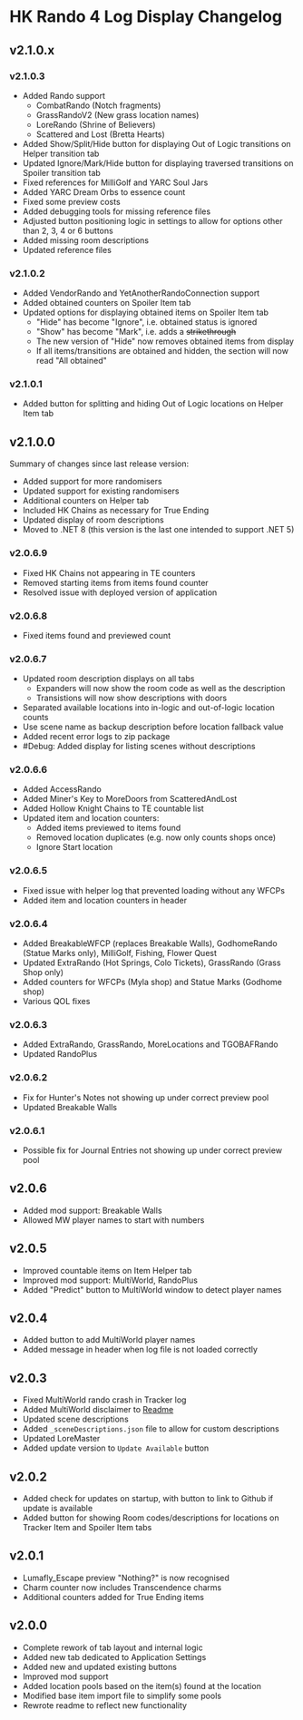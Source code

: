 # HK Rando 4 Log Display Changelog

## v2.1.0.x

### v2.1.0.3
- Added Rando support
  - CombatRando (Notch fragments)
  - GrassRandoV2 (New grass location names)
  - LoreRando (Shrine of Believers)
  - Scattered and Lost (Bretta Hearts)
- Added Show/Split/Hide button for displaying Out of Logic transitions on Helper transition tab
- Updated Ignore/Mark/Hide button for displaying traversed transitions on Spoiler transition tab
- Fixed references for MilliGolf and YARC Soul Jars
- Added YARC Dream Orbs to essence count
- Fixed some preview costs
- Added debugging tools for missing reference files
- Adjusted button positioning logic in settings to allow for options other than 2, 3, 4 or 6 buttons
- Added missing room descriptions
- Updated reference files

### v2.1.0.2
- Added VendorRando and YetAnotherRandoConnection support
- Added obtained counters on Spoiler Item tab
- Updated options for displaying obtained items on Spoiler Item tab
  - "Hide" has become "Ignore", i.e. obtained status is ignored
  - "Show" has become "Mark", i.e. adds a ~~strikethrough~~
  - The new version of "Hide" now removes obtained items from display
  - If all items/transitions are obtained and hidden, the section will now read "All obtained"

### v2.1.0.1
- Added button for splitting and hiding Out of Logic locations on Helper Item tab

## v2.1.0.0
Summary of changes since last release version:
- Added support for more randomisers
- Updated support for existing randomisers
- Additional counters on Helper tab
- Included HK Chains as necessary for True Ending
- Updated display of room descriptions
- Moved to .NET 8 (this version is the last one intended to support .NET 5)

### v2.0.6.9
- Fixed HK Chains not appearing in TE counters
- Removed starting items from items found counter
- Resolved issue with deployed version of application

### v2.0.6.8
- Fixed items found and previewed count

### v2.0.6.7
- Updated room description displays on all tabs
  - Expanders will now show the room code as well as the description
  - Transistions will now show descriptions with doors
- Separated available locations into in-logic and out-of-logic location counts
- Use scene name as backup description before location fallback value
- Added recent error logs to zip package
- #Debug: Added display for listing scenes without descriptions

### v2.0.6.6
- Added AccessRando
- Added Miner's Key to MoreDoors from ScatteredAndLost
- Added Hollow Knight Chains to TE countable list
- Updated item and location counters:
  - Added items previewed to items found
  - Removed location duplicates (e.g. now only counts shops once)
  - Ignore Start location

### v2.0.6.5
- Fixed issue with helper log that prevented loading without any WFCPs
- Added item and location counters in header

### v2.0.6.4
- Added BreakableWFCP (replaces Breakable Walls), GodhomeRando (Statue Marks only), MilliGolf, Fishing, Flower Quest
- Updated ExtraRando (Hot Springs, Colo Tickets), GrassRando (Grass Shop only)
- Added counters for WFCPs (Myla shop) and Statue Marks (Godhome shop)
- Various QOL fixes

### v2.0.6.3

- Added ExtraRando, GrassRando, MoreLocations and TGOBAFRando
- Updated RandoPlus

### v2.0.6.2

- Fix for Hunter's Notes not showing up under correct preview pool
- Updated Breakable Walls

### v2.0.6.1

- Possible fix for Journal Entries not showing up under correct preview pool

## v2.0.6

- Added mod support: Breakable Walls
- Allowed MW player names to start with numbers

## v2.0.5

- Improved countable items on Item Helper tab
- Improved mod support: MultiWorld, RandoPlus
- Added "Predict" button to MultiWorld window to detect player names

## v2.0.4

- Added button to add MultiWorld player names
- Added message in header when log file is not loaded correctly

## v2.0.3

- Fixed MultiWorld rando crash in Tracker log
- Added MultiWorld disclaimer to [Readme](https://github.com/blu-sta/HK-Rando-4-Log-Display/blob/main/README.md#multiWorld-disclaimer)
- Updated scene descriptions
- Added `_sceneDescriptions.json` file to allow for custom descriptions
- Updated LoreMaster
- Added update version to `Update Available` button

## v2.0.2

- Added check for updates on startup, with button to link to Github if update is available
- Added button for showing Room codes/descriptions for locations on Tracker Item and Spoiler Item tabs

## v2.0.1

- Lumafly_Escape preview "Nothing?" is now recognised
- Charm counter now includes Transcendence charms
- Additional counters added for True Ending items

## v2.0.0

- Complete rework of tab layout and internal logic
- Added new tab dedicated to Application Settings
- Added new and updated existing buttons
- Improved mod support
- Added location pools based on the item(s) found at the location
- Modified base item import file to simplify some pools
- Rewrote readme to reflect new functionality
